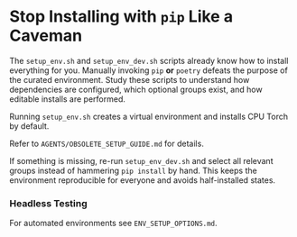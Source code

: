 # **Stop Installing with `pip` Like a Caveman**

The `setup_env.sh` and `setup_env_dev.sh` scripts already know how to install everything for you. Manually invoking `pip` **or** `poetry` defeats the purpose of the curated environment. Study these scripts to understand how dependencies are configured, which optional groups exist, and how editable installs are performed.

Running `setup_env.sh` creates a virtual environment and installs CPU Torch by default.

Refer to `AGENTS/OBSOLETE_SETUP_GUIDE.md` for details.

If something is missing, re-run `setup_env_dev.sh` and select all relevant groups instead of hammering `pip install` by hand. This keeps the environment reproducible for everyone and avoids half-installed states.

### Headless Testing

For automated environments see `ENV_SETUP_OPTIONS.md`.
